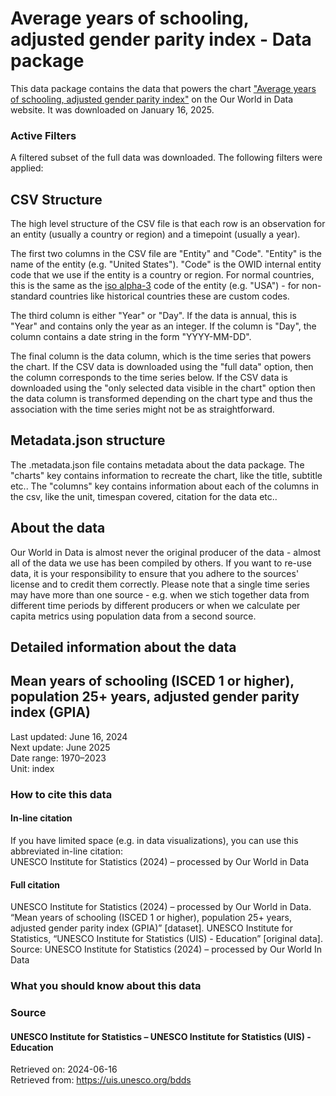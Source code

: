 # Average years of schooling, adjusted gender parity index - Data package

This data package contains the data that powers the chart ["Average years of schooling, adjusted gender parity index"](https://ourworldindata.org/grapher/gender-ratios-for-mean-years-of-schooling?v=1&csvType=full&useColumnShortNames=false) on the Our World in Data website. It was downloaded on January 16, 2025.

### Active Filters

A filtered subset of the full data was downloaded. The following filters were applied:

## CSV Structure

The high level structure of the CSV file is that each row is an observation for an entity (usually a country or region) and a timepoint (usually a year).

The first two columns in the CSV file are "Entity" and "Code". "Entity" is the name of the entity (e.g. "United States"). "Code" is the OWID internal entity code that we use if the entity is a country or region. For normal countries, this is the same as the [iso alpha-3](https://en.wikipedia.org/wiki/ISO_3166-1_alpha-3) code of the entity (e.g. "USA") - for non-standard countries like historical countries these are custom codes.

The third column is either "Year" or "Day". If the data is annual, this is "Year" and contains only the year as an integer. If the column is "Day", the column contains a date string in the form "YYYY-MM-DD".

The final column is the data column, which is the time series that powers the chart. If the CSV data is downloaded using the "full data" option, then the column corresponds to the time series below. If the CSV data is downloaded using the "only selected data visible in the chart" option then the data column is transformed depending on the chart type and thus the association with the time series might not be as straightforward.

## Metadata.json structure

The .metadata.json file contains metadata about the data package. The "charts" key contains information to recreate the chart, like the title, subtitle etc.. The "columns" key contains information about each of the columns in the csv, like the unit, timespan covered, citation for the data etc..

## About the data

Our World in Data is almost never the original producer of the data - almost all of the data we use has been compiled by others. If you want to re-use data, it is your responsibility to ensure that you adhere to the sources' license and to credit them correctly. Please note that a single time series may have more than one source - e.g. when we stich together data from different time periods by different producers or when we calculate per capita metrics using population data from a second source.

## Detailed information about the data


## Mean years of schooling (ISCED 1 or higher), population 25+ years, adjusted gender parity index (GPIA)
Last updated: June 16, 2024  
Next update: June 2025  
Date range: 1970–2023  
Unit: index  


### How to cite this data

#### In-line citation
If you have limited space (e.g. in data visualizations), you can use this abbreviated in-line citation:  
UNESCO Institute for Statistics (2024) – processed by Our World in Data

#### Full citation
UNESCO Institute for Statistics (2024) – processed by Our World in Data. “Mean years of schooling (ISCED 1 or higher), population 25+ years, adjusted gender parity index (GPIA)” [dataset]. UNESCO Institute for Statistics, “UNESCO Institute for Statistics (UIS) - Education” [original data].
Source: UNESCO Institute for Statistics (2024) – processed by Our World In Data

### What you should know about this data

### Source

#### UNESCO Institute for Statistics – UNESCO Institute for Statistics (UIS) - Education
Retrieved on: 2024-06-16  
Retrieved from: https://uis.unesco.org/bdds  


    